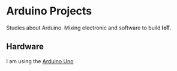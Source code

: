 # Arduino Projects

  Studies about Arduino. Mixing electronic and software to build __IoT__.

## Hardware

  I am using the [Arduino Uno](https://www.arduino.cc/en/Main/ArduinoBoardUno)
